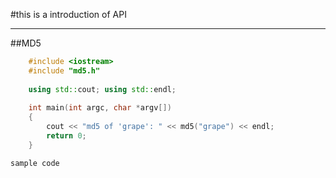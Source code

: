 #this is a introduction of API


----------
##MD5
```c++
    #include <iostream>
    #include "md5.h"
 
    using std::cout; using std::endl;
 
    int main(int argc, char *argv[])
    {
        cout << "md5 of 'grape': " << md5("grape") << endl;
        return 0;
    }
```
`sample code`

   
